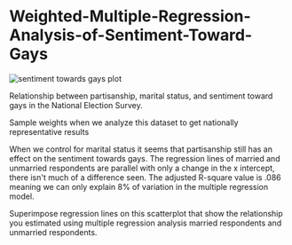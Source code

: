 # Weighted-Multiple-Regression-Analysis-of-Sentiment-Toward-Gays

![sentiment towards gays plot](https://user-images.githubusercontent.com/115116705/194167159-7e97c3bd-332c-490d-88f4-56385f8026e8.png)

Relationship between partisanship, marital status, and sentiment toward gays in the National Election Survey.

Sample weights when we analyze this dataset to get nationally representative results

When we control for marital status it seems that partisanship still has an effect on the sentiment towards gays. The regression lines of married and unmarried respondents are parallel with only a change in the x intercept, there isn't much of a difference seen. The adjusted R-square value is .086 meaning we can only explain 8% of variation in the multiple regression model. 

Superimpose regression lines on this scatterplot that show the relationship you estimated using multiple regression analysis married respondents and unmarried respondents. 
